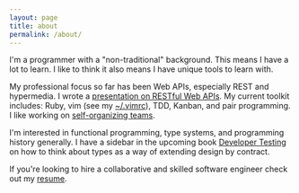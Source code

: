 ```yaml
---
layout: page
title: about
permalink: /about/
---
```


I'm a programmer with a "non-traditional" background. This means I have a lot to learn. I like to think it also means I have unique tools to learn with.

My professional focus so far has been Web APIs, especially REST and hypermedia. I wrote a [presentation on RESTful Web APIs](http://mooreniemi.github.io/hypermedia-presentation/#/). My current toolkit includes: Ruby, vim (see my [~/.vimrc](https://gist.github.com/mooreniemi/24f3e2f929d76549b052d35b93104a69)), TDD, Kanban, and pair programming. I like working on [self-organizing teams](https://github.com/mooreniemi/mgmt/blob/master/self-organizing-team-contract.md).

I'm interested in functional programming, type systems, and programming history generally. I have a sidebar in the upcoming book [Developer Testing](https://www.amazon.com/Developer-Testing-Building-Addison-Wesley-Signature-ebook/dp/B01LHSV9ZI) on how to think about types as a way of extending design by contract.

If you're looking to hire a collaborative and skilled software engineer check out my [resume](https://github.com/mooreniemi/resume).
